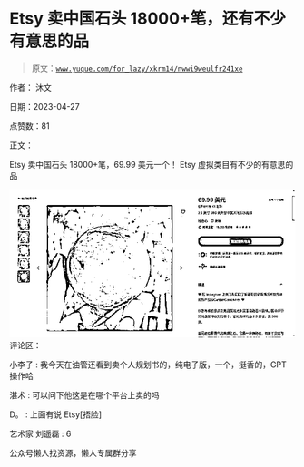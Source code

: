 # Etsy 卖中国石头 18000+笔，还有不少有意思的品

> 原文：[`www.yuque.com/for_lazy/xkrm14/nwwi9weulfr241xe`](https://www.yuque.com/for_lazy/xkrm14/nwwi9weulfr241xe)



作者： 沐文



日期：2023-04-27



点赞数：81



正文：



Etsy 卖中国石头 18000+笔，69.99 美元一个！ Etsy 虚拟类目有不少的有意思的品



![](img/297a440335bfc165fc12e1f3e0f8b706.png)  <ne-p id="u702ac5d8" data-lake-id="u702ac5d8">评论区：



小李子 : 我今天在油管还看到卖个人规划书的，纯电子版，一个，挺香的，GPT 操作哈



湛术 : 可以问下他这是在哪个平台上卖的吗



D。 : 上面有说 Etsy[捂脸]



艺术家 刘遥磊 : 6



公众号懒人找资源，懒人专属群分享

</ne-p>